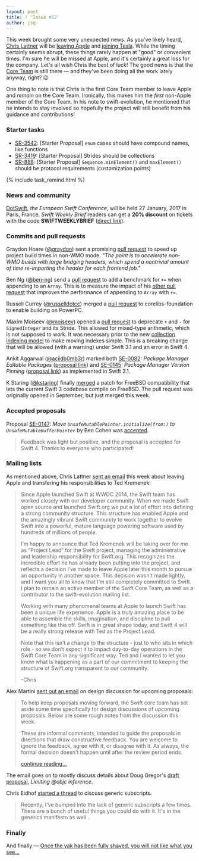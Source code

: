 ```yaml
---
layout: post
title: ! 'Issue #52'
author: jsq
---
```


This week brought some very unexpected news. As you've likely heard, [Chris Lattner](http://nondot.org/sabre/) will be [leaving Apple](https://lists.swift.org/pipermail/swift-evolution/Week-of-Mon-20170109/030063.html) and [joining Tesla](https://www.tesla.com/blog/welcome-chris-lattner). While the timing certainly seems abrupt, these things rarely happen at "good" or convenient times. I'm sure he will be missed at Apple, and it's certainly a great loss for the company. Let's all wish Chris the best of luck! The good news is that the [Core Team](https://swift.org/community/#community-structure) is still there &mdash; and they've been doing all the work lately anyway, right? 😉

One thing to note is that Chris is the first Core Team member to leave Apple and *remain* on the Core Team. Ironically, this makes him the *first* non-Apple member of the Core Team. In his note to swift-evolution, he mentioned that he intends to stay involved so hopefully the project will still benefit from his guidance and contributions!

<!--excerpt-->

### Starter tasks

- [SR-3542](https://bugs.swift.org/browse/SR-3542): [Starter Proposal] `enum` cases should have compound names, like functions
- [SR-3419](https://bugs.swift.org/browse/SR-3419): [Starter Proposal] Strides should be collections
- [SR-888](https://bugs.swift.org/browse/SR-888): [Starter Proposal] `Sequence.minElement()` and `maxElement()` should be protocol requirements (customization points)

{% include task_remind.html %}

### News and community

[DotSwift](https://www.dotswift.io), *the European Swift Conference*, will be held 27 January, 2017 in Paris, France. *Swift Weekly Brief* readers can get a **20% discount** on tickets with the code **SWIFTWEEKLYBRIEF** ([direct link](https://dotswift2017.eventbrite.com/?discount=SWIFTWEEKLYBRIEF)).

### Commits and pull requests

Graydon Hoare ([@graydon](https://github.com/graydon)) sent a promising [pull request](https://github.com/apple/swift/pull/5977) to speed up project build times in non-WMO mode. *"The point is to accelerate non-WMO builds with large bridging headers, which spend a nontrivial amount of time re-importing the header for each frontend job."*

Ben Ng ([@ben-ng](https://github.com/ben-ng)) send a [pull request](https://github.com/apple/swift/pull/6653) to add a benchmark for `+=` when appending to an `Array`. This is to measure the impact of his [other pull request](https://github.com/apple/swift/pull/6652) that improves the performance of appending to `Array` with `+=`.

Russell Currey ([@russelldotcc](https://twitter.com/russelldotcc)) merged a [pull request](https://github.com/apple/swift-corelibs-foundation/pull/767) to corelibs-foundation to enable building on PowerPC.

Maxim Moiseev ([@moiseev](https://twitter.com/moiseev)) opened a [pull request](https://github.com/apple/swift/pull/6603) to deprecate `+` and `-` for `SignedInteger` and its Stride. This allowed for mixed-type arithmetic, which is not supposed to work. It was necessary prior to the new [collection indexing model](https://github.com/apple/swift-evolution/blob/master/proposals/0065-collections-move-indices.md) to make moving indexes simple. This is a breaking change that will be allowed (with a warning) under Swift 3.1 and an error in Swift 4.

Ankit Aggarwal ([@aciidb0mb3r](https://twitter.com/aciidb0mb3r)) marked both [SE-0082](https://github.com/apple/swift-evolution/commit/abb4d442d1e174de405c4880f4b38c46baeeaecf): *Package Manager Editable Packages* ([proposal link](https://github.com/apple/swift-evolution/blob/master/proposals/0082-swiftpm-package-edit.md)) and [SE-0145](https://github.com/apple/swift-evolution/commit/70ef7fbe267ede911d59295e298e97deaf5e7317): *Package Manager Version Pinning* ([proposal link](https://github.com/apple/swift-evolution/blob/master/proposals/0145-package-manager-version-pinning.md)) as implemented in Swift 3.1.

K Staring ([@kstaring](https://github.com/kstaring)) finally [merged](https://github.com/apple/swift/pull/4804) a patch for FreeBSD compatibility that lets the current Swift 3 codebase compile on FreeBSD. The pull request was originally opened in September, but just merged this week.

### Accepted proposals

Proposal [SE-0147](https://github.com/apple/swift-evolution/blob/master/proposals/0147-move-unsafe-initialize-from.md): *Move `UnsafeMutablePointer.initialize(from:)` to `UnsafeMutableBufferPointer`* by Ben Cohen was [accepted](https://lists.swift.org/pipermail/swift-evolution-announce/2017-January/000305.html).

> Feedback was light but positive, and the proposal is accepted for Swift 4. Thanks to everyone who participated!

### Mailing lists

As mentioned above, Chris Lattner [sent an email](https://lists.swift.org/pipermail/swift-evolution/Week-of-Mon-20170109/030063.html) this week about leaving Apple and transfering his responsibilities to Ted Kremenek:

> Since Apple launched Swift at WWDC 2014, the Swift team has worked closely with our developer community. When we made Swift open source and launched Swift.org we put a lot of effort into defining a strong community structure. This structure has enabled Apple and the amazingly vibrant Swift community to work together to evolve Swift into a powerful, mature language powering software used by hundreds of millions of people.
>
> I’m happy to announce that Ted Kremenek will be taking over for me as “Project Lead” for the Swift project, managing the administrative and leadership responsibility for Swift.org. This recognizes the incredible effort he has already been putting into the project, and reflects a decision I’ve made to leave Apple later this month to pursue an opportunity in another space. This decision wasn't made lightly, and I want you all to know that I’m still completely committed to Swift. I plan to remain an active member of the Swift Core Team, as well as a contributor to the swift-evolution mailing list.
>
> Working with many phenomenal teams at Apple to launch Swift has been a unique life experience. Apple is a truly amazing place to be able to assemble the skills, imagination, and discipline to pull something like this off. Swift is in great shape today, and Swift 4 will be a really strong release with Ted as the Project Lead.
>
> Note that this isn’t a change to the structure - just to who sits in which role - so we don’t expect it to impact day-to-day operations in the Swift Core Team in any significant way. Ted and I wanted to let you know what is happening as a part of our commitment to keeping the structure of Swift.org transparent to our community.
>
> -Chris

Alex Martini [sent out an email](https://lists.swift.org/pipermail/swift-evolution/Week-of-Mon-20170102/029962.html) on design discussion for upcoming proposals:

> To help keep proposals moving forward, the Swift core team has set aside some time specifically for design discussions of upcoming proposals. Below are some rough notes from the discussion this week.
>
> These are informal comments, intended to guide the proposals in directions that draw constructive feedback. You are welcome to ignore the feedback, agree with it, or disagree with it. As always, the formal decision doesn't happen until after the review period ends.
>
> [continue reading...](https://lists.swift.org/pipermail/swift-evolution/Week-of-Mon-20170102/029962.html)

The email goes on to mostly discuss details about Doug Gregor's [draft proposal](https://github.com/DougGregor/swift-evolution/blob/objc-inference/proposals/NNNN-objc-inference.md), *Limiting @objc inference*.

Chris Eidhof [started a thread](https://lists.swift.org/pipermail/swift-evolution/Week-of-Mon-20170109/030064.html) to discuss generic subscripts.

> Recently, I've bumped into the lack of generic subscripts a few times. There are a bunch of useful things you could do with it. It's in the generics manifesto as well...

### Finally

And finally &mdash; [Once the yak has been fully shaved, you will not like what you see...](https://twitter.com/slava_pestov/status/818625485588434946)

